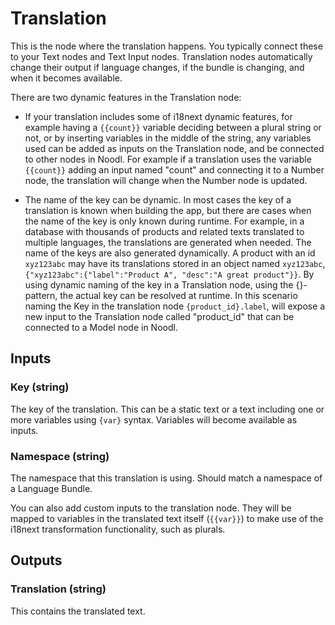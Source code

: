 # Translation

This is the node where the translation happens. You typically connect these to your Text nodes and Text Input nodes. Translation nodes automatically change their output if language changes, if the bundle is changing, and when it becomes available.

There are two dynamic features in the Translation node:

- If your translation includes some of i18next dynamic features, for example having a `{{count}}` variable deciding between a plural string or not, or by inserting variables in the middle of the string, any variables used can be added as inputs on the Translation node, and be connected to other nodes in Noodl. For example if a translation uses the variable `{{count}}` adding an input named "count" and connecting it to a Number node, the translation will change when the Number node is updated.

- The name of the key can be dynamic. In most cases the key of a translation is known when building the app, but there are cases when the name of the key is only known during runtime. For example, in a database with thousands of products and related texts translated to multiple languages, the translations are generated when needed. The name of the keys are also generated dynamically. A product with an id `xyz123abc` may have its translations stored in an object named `xyz123abc`, `{"xyz123abc":{"label":"Product A", "desc":"A great product"}}`. By using dynamic naming of the key in a Translation node, using the {}-pattern, the actual key can be resolved at runtime. In this scenario naming the Key in the translation node `{product_id}.label`, will expose a new input to the Translation node called "product_id" that can be connected to a Model node in Noodl.

## Inputs

### Key (string)

The key of the translation. This can be a static text or a text including one or more variables using `{var}` syntax. Variables will become available as inputs.

### Namespace (string)

The namespace that this translation is using. Should match a namespace of a Language Bundle.

You can also add custom inputs to the translation node. They will be mapped to variables in the translated text itself (`{{var}}`) to make use of the i18next transformation functionality, such as plurals.

## Outputs

### Translation (string)

This contains the translated text.
